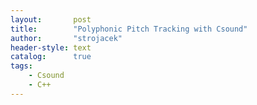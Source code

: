 ```yaml
---
layout:       post
title:        "Polyphonic Pitch Tracking with Csound"
author:       "strojacek"
header-style: text
catalog:      true
tags:
    - Csound
    - C++
---
```


>



